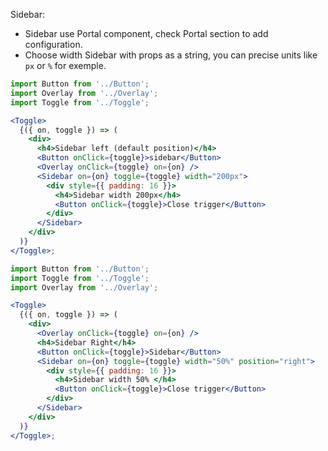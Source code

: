 Sidebar:

- Sidebar use Portal component, check Portal section to add configuration.
- Choose width Sidebar with props as a string, you can precise units like `px` or `%` for exemple.

```jsx
import Button from '../Button';
import Overlay from '../Overlay';
import Toggle from '../Toggle';

<Toggle>
  {({ on, toggle }) => (
    <div>
      <h4>Sidebar left (default position)</h4>
      <Button onClick={toggle}>sidebar</Button>
      <Overlay onClick={toggle} on={on} />
      <Sidebar on={on} toggle={toggle} width="200px">
        <div style={{ padding: 16 }}>
          <h4>Sidebar width 200px</h4>
          <Button onClick={toggle}>Close trigger</Button>
        </div>
      </Sidebar>
    </div>
  )}
</Toggle>;
```

```jsx
import Button from '../Button';
import Toggle from '../Toggle';
import Overlay from '../Overlay';

<Toggle>
  {({ on, toggle }) => (
    <div>
      <Overlay onClick={toggle} on={on} />
      <h4>Sidebar Right</h4>
      <Button onClick={toggle}>Sidebar</Button>
      <Sidebar on={on} toggle={toggle} width="50%" position="right">
        <div style={{ padding: 16 }}>
          <h4>Sidebar width 50% </h4>
          <Button onClick={toggle}>Close trigger</Button>
        </div>
      </Sidebar>
    </div>
  )}
</Toggle>;
```
